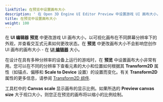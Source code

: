 ```yaml
---
linkTitle: 在预览中设置画布大小
description: ' 在 Open 3D Engine UI Editor Preview 中设置游戏 UI 画布大小，以可视化画布在不同屏幕分辨率下的外观，并查看交互式元素如何更改状态。 '
title: 在预览中设置画布大小
weight: 100
---
```


在 **UI 编辑器** **预览** 中更改游戏 UI 画布大小，以可视化画布在不同屏幕分辨率下的外观，并查看交互式元素如何更改状态。在 **预览** 中更改画布大小不会影响您创作 UI 画布的画布大小 - 在 [**UI 编辑器**](../changing-size) 大小。

在设计在具有多种分辨率的设备上运行的游戏时，在 **预览** 中设置画布大小非常有用。您可以在不同的分辨率下查看元素的大小和位置如何根据其 **Transform2D** 属性（如锚点、偏移和 **Scale to Device** 设置）的设置而变化。有关 **Transform2D** 属性的更多信息，请参阅 [Transform2D 组件](/docs/user-guide/interactivity/user-interface/components/transform2d).

工具栏中的 **Canvas scale** 显示画布的显示比例。如果所选的 **Preview canvas size** 大于视口大小，则您正在预览的画布将以缩小的比例绘制。
